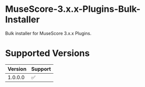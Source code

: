 # MuseScore-3.x.x-Plugins-Bulk-Installer
Bulk installer for MuseScore 3.x.x Plugins.

# Supported Versions
| Version | Support |
| ----------- | ----------- |
| 1.0.0.0 | :white_check_mark: |
